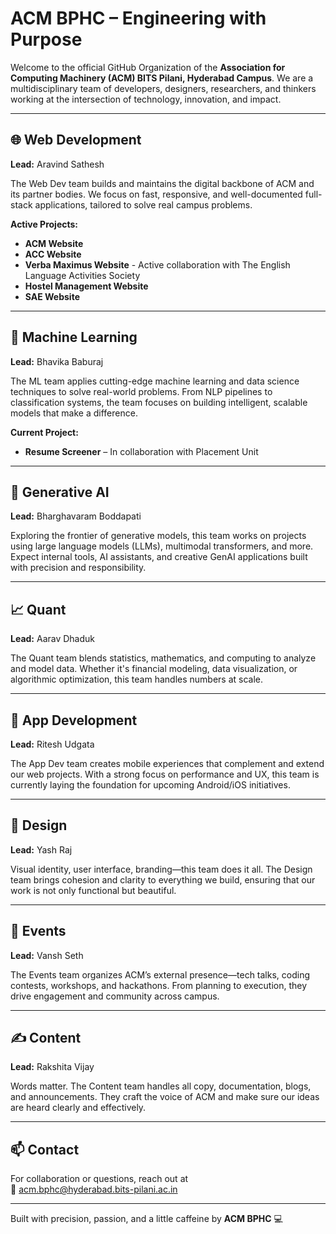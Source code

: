 # ACM BPHC – Engineering with Purpose

Welcome to the official GitHub Organization of the **Association for Computing Machinery (ACM) BITS Pilani, Hyderabad Campus**. We are a multidisciplinary team of developers, designers, researchers, and thinkers working at the intersection of technology, innovation, and impact.

---

## 🌐 Web Development  
**Lead:** Aravind Sathesh

The Web Dev team builds and maintains the digital backbone of ACM and its partner bodies. We focus on fast, responsive, and well-documented full-stack applications, tailored to solve real campus problems.

**Active Projects:**
- **ACM Website** 
- **ACC Website** 
- **Verba Maximus Website** - Active collaboration with The English Language Activities Society
- **Hostel Management Website**   
- **SAE Website**

---

## 🧠 Machine Learning  
**Lead:** Bhavika Baburaj

The ML team applies cutting-edge machine learning and data science techniques to solve real-world problems. From NLP pipelines to classification systems, the team focuses on building intelligent, scalable models that make a difference.

**Current Project:**
- **Resume Screener** – In collaboration with Placement Unit

---

## 🤖 Generative AI  
**Lead:** Bharghavaram Boddapati

Exploring the frontier of generative models, this team works on projects using large language models (LLMs), multimodal transformers, and more. Expect internal tools, AI assistants, and creative GenAI applications built with precision and responsibility.

---

## 📈 Quant  
**Lead:** Aarav Dhaduk

The Quant team blends statistics, mathematics, and computing to analyze and model data. Whether it's financial modeling, data visualization, or algorithmic optimization, this team handles numbers at scale.

---

## 📱 App Development  
**Lead:** Ritesh Udgata

The App Dev team creates mobile experiences that complement and extend our web projects. With a strong focus on performance and UX, this team is currently laying the foundation for upcoming Android/iOS initiatives.

---

## 🎨 Design  
**Lead:** Yash Raj

Visual identity, user interface, branding—this team does it all. The Design team brings cohesion and clarity to everything we build, ensuring that our work is not only functional but beautiful.

---

## 📢 Events  
**Lead:** Vansh Seth

The Events team organizes ACM’s external presence—tech talks, coding contests, workshops, and hackathons. From planning to execution, they drive engagement and community across campus.

---

## ✍️ Content  
**Lead:** Rakshita Vijay

Words matter. The Content team handles all copy, documentation, blogs, and announcements. They craft the voice of ACM and make sure our ideas are heard clearly and effectively.

---

## 📫 Contact

For collaboration or questions, reach out at  
📧 [acm.bphc@hyderabad.bits-pilani.ac.in](mailto:acm.bphc@hyderabad.bits-pilani.ac.in)

---

Built with precision, passion, and a little caffeine by **ACM BPHC** 💻
